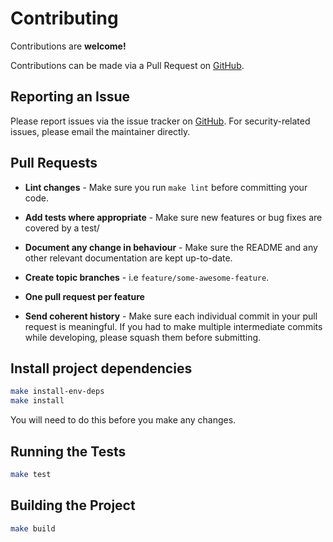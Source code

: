# Contributing

Contributions are **welcome!**

Contributions can be made via a Pull Request on [GitHub](https://github.com/mike182uk/snpt).

## Reporting an Issue

Please report issues via the issue tracker on [GitHub](https://github.com/mike182uk/snpt). For security-related issues, please email the maintainer directly.

## Pull Requests

- **Lint changes** - Make sure you run `make lint` before committing your code.

- **Add tests where appropriate** - Make sure new features or bug fixes are covered by a test/

- **Document any change in behaviour** - Make sure the README and any other relevant documentation are kept up-to-date.

- **Create topic branches** - i.e `feature/some-awesome-feature`.

- **One pull request per feature**

- **Send coherent history** - Make sure each individual commit in your pull request is meaningful. If you had to make multiple intermediate commits while developing, please squash them before submitting.

## Install project dependencies

```bash
make install-env-deps
make install
```

You will need to do this before you make any changes.

## Running the Tests

```bash
make test
```

## Building the Project

```bash
make build
```
